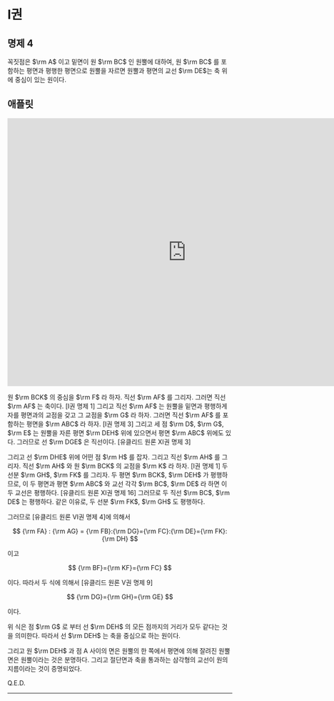 # I권

## 명제 4

꼭짓점은 $\rm A$ 이고 밑면이 원 $\rm BC$ 인 원뿔에 대하여, 원 $\rm BC$ 를 포함하는 평면과 평행한 평면으로 원뿔을 자르면 원뿔과 평면의 교선 $\rm DE$는 축 위에 중심이 있는 원이다.

## 애플릿

<iframe
src="http://127.0.0.1:8000/Book_I/GGB_Html/Prop_4_Book_I_Apollonius.html"
width="800"
height="600"
frameborder="0"
framespacing="0"
marginheight="0"
marginwidth="0"
scrolling="no"
vspace="0"></iframe>

원 $\rm BCK$ 의 중심을 $\rm F$ 라 하자. 직선 $\rm AF$ 를 그리자. 그러면 직선 $\rm AF$ 는 축이다. [I권 명제 1] 그리고 직선 $\rm AF$ 는 원뿔을 밑면과 평행하게 자를 평면과의 교점을 갖고 그 교점을 $\rm G$ 라 하자. 그러면 직선 $\rm AF$ 를 포함하는 평면을 $\rm ABC$ 라 하자. [I권 명제 3] 그리고 세 점 $\rm D$, $\rm G$, $\rm E$ 는 원뿔을 자른 평면 $\rm DEH$ 위에 있으면서 평면 $\rm ABC$ 위에도 있다. 그러므로 선 $\rm DGE$ 은 직선이다. [유클리드 원론 XI권 명제 3]

그리고 선 $\rm DHE$ 위에 어떤 점 $\rm H$ 를 잡자. 그리고 직선 $\rm AH$ 를 그리자. 직선 $\rm AH$ 와 원 $\rm BCK$ 의 교점을 $\rm K$ 라 하자. [I권 명제 1] 두 선분 $\rm GH$, $\rm FK$ 를 그리자. 두 평면 $\rm BCK$, $\rm DEH$ 가 평행하므로, 이 두 평면과 평면 $\rm ABC$ 와 교선 각각 $\rm BC$, $\rm DE$ 라 하면 이 두 교선은 평행하다. [유클리드 원론 XI권 명제 16] 그러므로 두 직선 $\rm BC$, $\rm DE$ 는 평행하다. 같은 이유로, 두 선분 $\rm FK$, $\rm GH$ 도 평행하다.

그러므로 [유클리드 원론 VI권 명제 4]에 의해서

$$
{\rm FA} : {\rm AG} = {\rm FB}:{\rm DG}={\rm FC}:{\rm DE}={\rm FK}:{\rm DH}
$$

이고

$$
{\rm BF}={\rm KF}={\rm FC}
$$

이다. 따라서 두 식에 의해서 [유클리드 원론 V권 명제 9]

$$
{\rm DG}={\rm GH}={\rm GE}
$$

이다.

위 식은 점 $\rm G$ 로 부터 선 $\rm DEH$ 의 모든 점까지의 거리가 모두 같다는 것을 의미한다. 따라서 선 $\rm DEH$ 는 축을 중심으로 하는 원이다.

그리고 원 $\rm DEH$ 과 점 A 사이의 면은 원뿔의 한 쪽에서 평면에 의해 잘려진 원뿔 면은 원뿔이라는 것은 분명하다.
그리고 절단면과 축을 통과하는 삼각형의 교선이 원의 지름이라는 것이 증명되었다.

Q.E.D.

---
